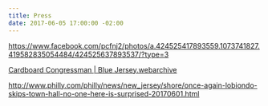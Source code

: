 ```yaml
---
title: Press
date: 2017-06-05 17:00:00 -02:00
---
```


https://www.facebook.com/pcfnj2/photos/a.424525417893559.1073741827.419582835054484/424525637893537/?type=3


[Cardboard Congressman | Blue Jersey.webarchive](/uploads/Cardboard%20Congressman%20%7C%20Blue%20Jersey.webarchive)

[](https://manage.siteleaf.com/api/v2/sites/5935a48c9521614c3edb68b6/source/_uploads/Cardboard%20Congressman%20%7C%20Blue%20Jersey.webarchive?download)

http://www.philly.com/philly/news/new_jersey/shore/once-again-lobiondo-skips-town-hall-no-one-here-is-surprised-20170601.html
